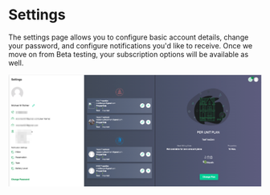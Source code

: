 # Settings

The settings page allows you to configure basic account details, change your password, and configure notifications you'd like to receive. Once we move on from Beta testing, your subscription options will be available as well.

![main](images/settings_main.png)
